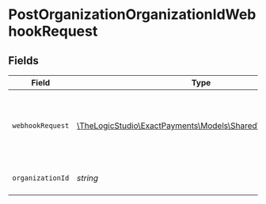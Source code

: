 # PostOrganizationOrganizationIdWebhookRequest


## Fields

| Field                                                                                               | Type                                                                                                | Required                                                                                            | Description                                                                                         |
| --------------------------------------------------------------------------------------------------- | --------------------------------------------------------------------------------------------------- | --------------------------------------------------------------------------------------------------- | --------------------------------------------------------------------------------------------------- |
| `webhookRequest`                                                                                    | [\TheLogicStudio\ExactPayments\Models\Shared\WebhookRequest](../../Models/Shared/WebhookRequest.md) | :heavy_check_mark:                                                                                  | Fields that compose a webhook definition inside Exact Payments ecosystem.                           |
| `organizationId`                                                                                    | *string*                                                                                            | :heavy_check_mark:                                                                                  | The Organization identifier.                                                                        |